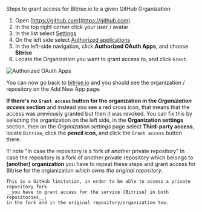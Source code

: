Steps to grant access for Bitrise.io to a given GitHub Organization:

1. Open [https://github.com](https://github.com)
2. In the top right corner click your user / avatar
3. In the list select [Settings](https://github.com/settings/profile)
4. On the left side select [Authorized applications](https://github.com/settings/applications)
5. In the left-side navigation, click __Authorized OAuth Apps__, and choose __Bitrise__
6. Locate the Organization you want to grant access to, and click `Grant`.

![Authorized OAuth Apps](./img/faq/authorized-oauth-apps.png)

You can now go back to [bitrise.io](https://www.bitrise.io) and you
should see the organization / repository on the Add New App page.

__If there's no `Grant access` button for the organization in the _Organization access_ section__
and instead you see a red cross icon, that means that the access was previously granted but then it was revoked.
You can fix this by selecting the organization on the left side, in the
__Organization settings__ section, then on the _Organization settings_
page select __Third-party access__, locate `Bitrise`, click the __pencil icon__,
and click the `Grant access` button there.

!!! note "In case the repository is a fork of another private repository"
    In case the repository is a fork of another private repository which belongs to **(another) organization** you
    have to repeat these steps and grant access for Bitrise for the orgianization _which owns the original repository_.

    This is a GitHub limitation, in order to be able to access a private repository fork
    __you have to grant access for the service (Bitrise) in both repositories__;
    in the fork and in the original repository/organization too.
